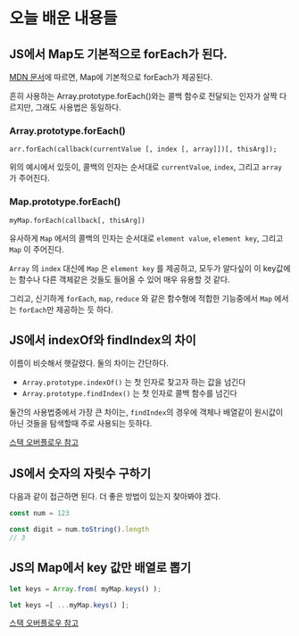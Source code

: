 # 오늘 배운 내용들

## JS에서 Map도 기본적으로 forEach가 된다. 

[MDN 문서](https://developer.mozilla.org/en-US/docs/Web/JavaScript/Reference/Global_Objects/Map/forEach)에 따르면, Map에 기본적으로 forEach가 제공된다. 

흔히 사용하는 Array.prototype.forEach()와는 콜백 함수로 전달되는 인자가 살짝 다르지만, 그래도 사용법은 동일하다.

### Array.prototype.forEach()

`arr.forEach(callback(currentValue [, index [, array]])[, thisArg]);`

위의 예시에서 있듯이, 콜백의 인자는 순서대로 `currentValue`, `index`, 그리고 `array` 가 주어진다.

### Map.prototype.forEach()

`myMap.forEach(callback[, thisArg])`

유사하게 `Map` 에서의 콜백의 인자는 순서대로 `element value`, `element key`, 그리고 `Map` 이 주어진다.

`Array` 의 `index` 대신에 `Map` 은 `element key` 를 제공하고, 모두가 알다싶이 이 key값에는 함수나 다른 객체같은 것들도 들어올 수 있어 매우 유용할 것 같다. 

그리고, 신기하게 `forEach`, `map`, `reduce` 와 같은 함수형에 적합한 기능중에서 `Map` 에서는 `forEach`만 제공하는 듯 하다. 

## JS에서 indexOf와 findIndex의 차이

이름이 비슷해서 햇갈렸다. 둘의 차이는 간단하다. 

- `Array.prototype.indexOf()` 는 첫 인자로 찾고자 하는 값을 넘긴다
- `Array.prototype.findIndex()` 는 첫 인자로 콜백 함수를 넘긴다

둘간의 사용법중에서 가장 큰 차이는, `findIndex`의 경우에 객체나 배열같이 원시값이 아닌 것들을 탐색할때 주로 사용되는 듯하다. 

[스택 오버플로우 참고](https://stackoverflow.com/a/41443138)

## JS에서 숫자의 자릿수 구하기

다음과 같이 접근하면 된다. 더 좋은 방법이 있는지 찾아봐야 겠다. 

```js
const num = 123

const digit = num.toString().length 
// 3
```

## JS의 Map에서 key 값만 배열로 뽑기

```js
let keys = Array.from( myMap.keys() );

let keys =[ ...myMap.keys() ];
```

[스택 오버플로우 참고](https://stackoverflow.com/a/35341828)